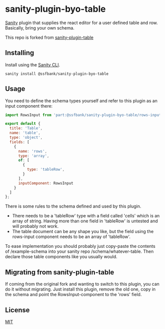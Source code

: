 # sanity-plugin-byo-table

[Sanity](https://www.sanity.io/) plugin that supplies the react editor for a user defined table and row. Basically, bring your own schema.

This repo is forked from [sanity-plugin-table](https://www.github.com/rdunk/sanity-plugin-table)

## Installing

Install using the [Sanity CLI](https://www.sanity.io/docs/cli).

```
sanity install @ssfbank/sanity-plugin-byo-table
```

## Usage

You need to define the schema types yourself and refer to this plugin as an input component there:

```javascript
import RowsInput from 'part:@ssfbank/sanity-plugin-byo-table/rows-input';

export default {
  title: 'Table',
  name: 'table',
  type: 'object',
  fields: [
    {
      name: 'rows',
      type: 'array',
      of: [
        {
          type: 'tableRow',
        }
      ],
      inputComponent: RowsInput
    }
  ]
};
```

There is some rules to the schema defined and used by this plugin.
- There needs to be a 'tableRow' type with a field called 'cells' which is an array of string. Having more than one field in 'tableRow' is untested and will probably not work.
- The table document can be any shape you like, but the field using the rows-input component needs to be an array of 'tableRow'.

To ease implementation you should probably just copy-paste the contents of /example-schema into your sanity repo /schema/whatever-table. Then declare those table components like you usually would.

## Migrating from sanity-plugin-table

If coming from the original fork and wanting to switch to this plugin,
you can do it without migrating. Just install this plugin, remove the old one, copy in the schema and point the RowsInput-component to the 'rows' field.

## License

[MIT](http://opensource.org/licenses/MIT)
